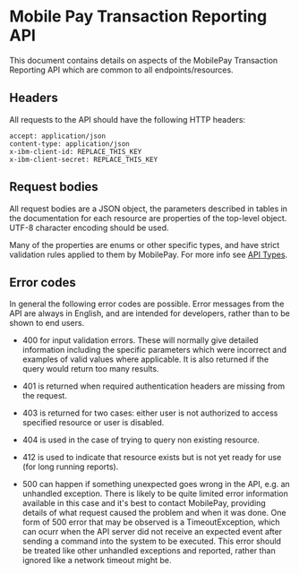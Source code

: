 # Mobile Pay Transaction Reporting API

This document contains details on aspects of the MobilePay Transaction Reporting API which are common to all endpoints/resources.

## Headers

All requests to the API should have the following HTTP headers:

    accept: application/json
    content-type: application/json
    x-ibm-client-id: REPLACE_THIS_KEY
    x-ibm-client-secret: REPLACE_THIS_KEY

## Request bodies

All request bodies are a JSON object, the parameters described in tables in the documentation for each resource are properties of the top-level object. UTF-8 character encoding should be used. 

Many of the properties are enums or other specific types, and have strict validation rules applied to them by MobilePay. For more info see [API Types](types.md).

## Error codes

In general the following error codes are possible. Error messages from the API are always in English, and are intended for developers, rather than to be shown to end users.

 * 400 for input validation errors. These will normally give detailed information including the specific parameters which were incorrect and examples of valid values where applicable. It is also returned if the query would return too many results.
 * 401 is returned when required authentication headers are missing from the request.
 * 403 is returned for two cases: either user is not authorized to access specified resource or user is disabled.
 * 404 is used in the case of trying to query non existing resource. 
 * 412 is used to indicate that resource exists but is not yet ready for use (for long running reports).
 
  * 500 can happen if something unexpected goes wrong in the API, e.g. an unhandled exception. There is likely to be quite limited error information available in this case and it's best to contact MobilePay, providing details of what request caused the problem and when it was done. One form of 500 error that may be observed is a TimeoutException, which can ocurr when the API server did not receive an expected event after sending a command into the system to be executed. This error should be treated like other unhandled exceptions and reported, rather than ignored like a network timeout might be.
